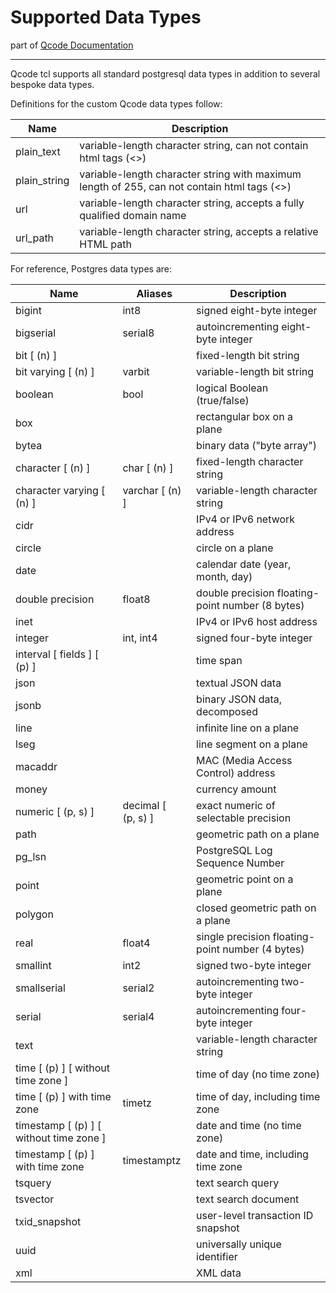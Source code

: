 Supported Data Types
========
part of [Qcode Documentation](index.md)

-----

Qcode tcl supports all standard postgresql data types in addition to several bespoke data types. 

Definitions for the custom Qcode data types follow:

|	Name	       | Description	|
|	------------ | ------------ |
| plain_text   | variable-length character string, can not contain html tags (<>) |
| plain_string | variable-length character string with maximum length of 255, can not contain html tags (<>) |
| url          | variable-length character string, accepts a fully qualified domain name |
| url_path     | variable-length character string, accepts a relative HTML path |


For reference, Postgres data types are:

|	Name	      | Aliases	    | Description	|
|	----------- | ----------- | ----------- |
|	bigint	|	int8	|	signed eight-byte integer	|
|	bigserial	|	serial8	|	autoincrementing eight-byte integer	|
|	bit [ (n) ]	|		|	fixed-length bit string	|
|	bit varying [ (n) ]	|	varbit	|	variable-length bit string	|
|	boolean	|	bool	|	logical Boolean (true/false)	|
|	box	|		|	rectangular box on a plane	|
|	bytea	|		|	binary data ("byte array")	|
|	character [ (n) ]	|	char [ (n) ]	|	fixed-length character string	|
|	character varying [ (n) ]	|	varchar [ (n) ]	|	variable-length character string	|
|	cidr	|		|	IPv4 or IPv6 network address	|
|	circle	|		|	circle on a plane	|
|	date	|		|	calendar date (year, month, day)	|
|	double precision	|	float8	|	double precision floating-point number (8 bytes)	|
|	inet	|		|	IPv4 or IPv6 host address	|
|	integer	|	int, int4	|	signed four-byte integer	|
|	interval [ fields ] [ (p) ]	|		|	time span	|
|	json	|		|	textual JSON data	|
|	jsonb	|		|	binary JSON data, decomposed	|
|	line	|		|	infinite line on a plane	|
|	lseg	|		|	line segment on a plane	|
|	macaddr	|		|	MAC (Media Access Control) address	|
|	money	|		|	currency amount	|
|	numeric [ (p, s) ]	|	decimal [ (p, s) ]	|	exact numeric of selectable precision	|
|	path	|		|	geometric path on a plane	|
|	pg_lsn	|		|	PostgreSQL Log Sequence Number	|
|	point	|		|	geometric point on a plane	|
|	polygon	|		|	closed geometric path on a plane	|
|	real	|	float4	|	single precision floating-point number (4 bytes)	|
|	smallint	|	int2	|	signed two-byte integer	|
|	smallserial	|	serial2	|	autoincrementing two-byte integer	|
|	serial	|	serial4	|	autoincrementing four-byte integer	|
|	text	|		|	variable-length character string	|
|	time [ (p) ] [ without time zone ]	|		|	time of day (no time zone)	|
|	time [ (p) ] with time zone	|	timetz	|	time of day, including time zone	|
|	timestamp [ (p) ] [ without time zone ]	|		|	date and time (no time zone)	|
|	timestamp [ (p) ] with time zone	|	timestamptz	|	date and time, including time zone	|
|	tsquery	|		|	text search query	|
|	tsvector	|		|	text search document	|
|	txid_snapshot	|		|	user-level transaction ID snapshot	|
|	uuid	|		|	universally unique identifier	|
|	xml	|		|	XML data	|
